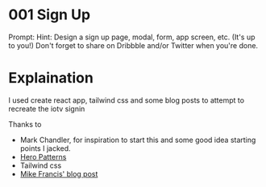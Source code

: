 # 001 Sign Up

Prompt: Hint: Design a sign up page, modal, form, app screen, etc. (It's up to you!) Don't forget to share on Dribbble and/or Twitter when you're done.

# Explaination

I used create react app, tailwind css and some blog posts to attempt to recreate the iotv signin

Thanks to 

* Mark Chandler, for inspiration to start this and some good idea starting points I jacked.
* [Hero Patterns](https://www.heropatterns.com)
* Tailwind css
* [Mike Francis' blog post](https://medium.com/@mikeeeeeeey/create-react-app-tailwind-css-feat-postcss-631d9e33ba8c)

